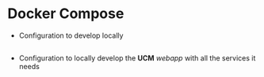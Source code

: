 # Docker Compose
- Configuration to develop locally
##
- Configuration to locally develop the **UCM** _webapp_ with all the services it needs
